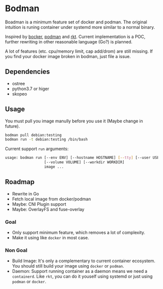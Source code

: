 # Bodman

Boadman is a minimum feature set of docker and podman. The original intuition is runing container under systemd more similar to a normal binary.

Inspired by [bocker](https://github.com/p8952/bocker/blob/master/bocker), [podman](https://podman.io) and [rkt](https://github.com/rkt/rkt). Current implementation is a POC, further rewriting in other reasonable language (Go?) is planned.

A lot of features (etc. cpu/memory limit, cap add/drom) are still missing. If you find your docker image broken in bodman, just file a issue.

## Dependencies

- ostree
- python3.7 or higer
- skopeo

## Usage

You must pull you image manully before you use it (Maybe change in future).
```bash
bodman pull debian:testing
bodman run -t debian:testing /bin/bash
```

Current support `run` arguments:
```bash
usage: bodman run [--env ENV] [--hostname HOSTNAME] [--tty] [--user USER]
                  [--volume VOLUME] [--workdir WORKDIR]
                  image ...
```

## Roadmap

- Rewrite in Go
- Fetch local image from docker/podman
- Maybe: CNI Plugin support
- Maybe: OverlayFS and fuse-overlay

### Goal

- Only support minimum feature, which removes a lot of complexity.
- Make it using like `docker` in most case.

### Non Goal

- Build Image: It's only a complementary to current container ecosystem. You should still build your image using `docker` or `podman`.
- Daemon: Support running container as a daemon means we need a `containerd`. Like `rkt`, you can do it youself using systemd or just using `podman` or `docker`.